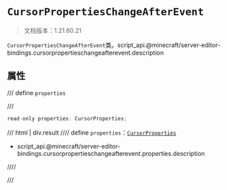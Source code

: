 # `CursorPropertiesChangeAfterEvent`

> 文档版本：1.21.60.21

`CursorPropertiesChangeAfterEvent`类。script_api.@minecraft/server-editor-bindings.cursorpropertieschangeafterevent.description

## 属性

/// define
`properties`


///

```js
read-only properties: CursorProperties;
```

/// html | div.result
//// define
`properties`：[`CursorProperties`](./cursorproperties.md)

- script_api.@minecraft/server-editor-bindings.cursorpropertieschangeafterevent.properties.description


////

///

